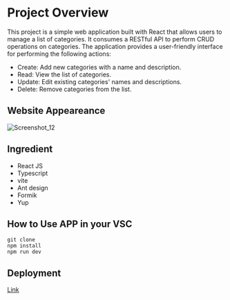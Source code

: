 # Project Overview
This project is a simple web application built with React that allows users to manage a list of categories. It consumes a RESTful API to perform CRUD operations on categories. The application provides a user-friendly interface for performing the following actions:

- Create: Add new categories with a name and description.
- Read: View the list of categories.
- Update: Edit existing categories' names and descriptions.
- Delete: Remove categories from the list.

## Website Appeareance
![Screenshot_12](https://github.com/RevoU-FSSE-2/week-13-RPrasetyoB/assets/129088807/e1d986c1-770f-4bab-bdda-d6c4c95e1345)



## Ingredient
- React JS
- Typescript
- vite
- Ant design
- Formik
- Yup

## How to Use APP in your VSC
```
git clone
npm install
npm run dev
```

## Deployment

[Link](https://week13-rpb.netlify.app/)



